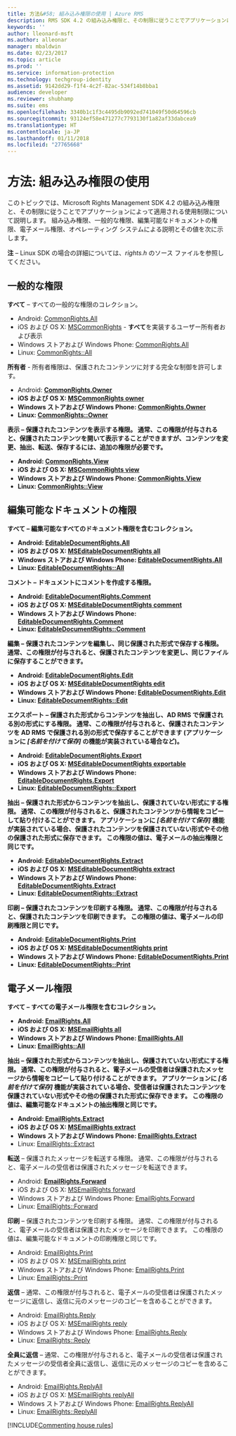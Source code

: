 ```yaml
---
title: 方法&#58; 組み込み権限の使用 | Azure RMS
description: RMS SDK 4.2 の組み込み権限と、その制限に従うことでアプリケーションによって適用される使用制限について説明します。
keywords: ''
author: lleonard-msft
ms.author: alleonar
manager: mbaldwin
ms.date: 02/23/2017
ms.topic: article
ms.prod: ''
ms.service: information-protection
ms.technology: techgroup-identity
ms.assetid: 9142dd29-f1f4-4c2f-82ac-534f14b8bba1
audience: developer
ms.reviewer: shubhamp
ms.suite: ems
ms.openlocfilehash: 3340b1c1f3c4495db9092ed741049f50d64596cb
ms.sourcegitcommit: 93124ef58e471277c7793130f1a82af33dabcea9
ms.translationtype: HT
ms.contentlocale: ja-JP
ms.lasthandoff: 01/11/2018
ms.locfileid: "27765668"
---
```

# <a name="how-to-use-built-in-rights"></a>方法: 組み込み権限の使用

このトピックでは、Microsoft Rights Management SDK 4.2 の組み込み権限と、その制限に従うことでアプリケーションによって適用される使用制限について説明します。 組み込み権限、一般的な権限、編集可能なドキュメントの権限、電子メール権限、オペレーティング システムによる説明とその値を次に示します。

**注** – Linux SDK の場合の詳細については、*rights.h* のソース ファイルを参照してください。

## <a name="common-rights"></a>一般的な権限

**すべて** – すべての一般的な権限のコレクション。
- Android: [CommonRights.All](https://msdn.microsoft.com/library/dn758258.aspx)
- iOS および OS X: [MSCommonRights](https://msdn.microsoft.com/library/dn758314.aspx) - **すべて**を実装するユーザー所有者および表示
- Windows ストアおよび Windows Phone: [CommonRights.All</strong>](https://msdn.microsoft.com/library/microsoft.rightsmanagement.commonrights.all.aspx)
- Linux: [CommonRights::All](http://azuread.github.io/rms-sdk-for-cpp/classrmscore_1_1modernapi_1_1CommonRights.html)

**所有者** - 所有者権限は、保護されたコンテンツに対する完全な制御を許可します。
- Android: [<strong>CommonRights.Owner](https://msdn.microsoft.com/library/dn758258.aspx)
- iOS および OS X: [MSCommonRights owner](https://msdn.microsoft.com/library/dn758314.aspx)
- Windows ストアおよび Windows Phone: [CommonRights.Owner](https://msdn.microsoft.com/library/microsoft.rightsmanagement.commonrights.owner.aspx)
- Linux: [CommonRights::Owner](http://azuread.github.io/rms-sdk-for-cpp/classrmscore_1_1modernapi_1_1CommonRights.html)

**表示** – 保護されたコンテンツを表示する権限。 通常、この権限が付与されると、保護されたコンテンツを開いて表示することができますが、コンテンツを変更、抽出、転送、保存するには、追加の権限が必要です。

- Android: [CommonRights.View](https://msdn.microsoft.com/library/dn758258.aspx)
- iOS および OS X: [MSCommonRights view](https://msdn.microsoft.com/library/dn758314.aspx)
- Windows ストアおよび Windows Phone: [CommonRights.View](https://msdn.microsoft.com/library/microsoft.rightsmanagement.commonrights.view.aspx)
- Linux: [CommonRights::View](http://azuread.github.io/rms-sdk-for-cpp/classrmscore_1_1modernapi_1_1CommonRights.html)</li>

 

## <a name="editable-document-rights"></a>編集可能なドキュメントの権限
**すべて** – 編集可能なすべてのドキュメント権限を含むコレクション。
- Android: [EditableDocumentRights.All](https://msdn.microsoft.com/library/dn758284.aspx)
- iOS および OS X: [MSEditableDocumentRights all](https://msdn.microsoft.com/library/dn758318.aspx)
- Windows ストアおよび Windows Phone: [EditableDocumentRights.All](https://msdn.microsoft.com/library/microsoft.rightsmanagement.editabledocumentrights.all.aspx)
- Linux: [EditableDocumentRights::All](http://azuread.github.io/rms-sdk-for-cpp/classrmscore_1_1modernapi_1_1EditableDocumentRights.html)

**コメント** – ドキュメントにコメントを作成する権限。
- Android: [EditableDocumentRights.Comment](https://msdn.microsoft.com/library/dn758284.aspx)
- iOS および OS X: [MSEditableDocumentRights comment](https://msdn.microsoft.com/library/dn758318.aspx)
- Windows ストアおよび Windows Phone: [EditableDocumentRights.Comment](https://msdn.microsoft.com/library/microsoft.rightsmanagement.editabledocumentrights.comment.aspx)
- Linux: [EditableDocumentRights::Comment](http://azuread.github.io/rms-sdk-for-cpp/classrmscore_1_1modernapi_1_1EditableDocumentRights.html)

**編集** – 保護されたコンテンツを編集し、同じ保護された形式で保存する権限。 通常、この権限が付与されると、保護されたコンテンツを変更し、同じファイルに保存することができます。
- Android: [EditableDocumentRights.Edit](https://msdn.microsoft.com/library/dn758284.aspx)
- iOS および OS X: [MSEditableDocumentRights edit](https://msdn.microsoft.com/library/dn758318.aspx)
- Windows ストアおよび Windows Phone: [EditableDocumentRights.Edit](https://msdn.microsoft.com/library/microsoft.rightsmanagement.editabledocumentrights.edit.aspx)
- Linux: [EditableDocumentRights::Edit](http://azuread.github.io/rms-sdk-for-cpp/classrmscore_1_1modernapi_1_1EditableDocumentRights.html)

**エクスポート** – 保護された形式からコンテンツを抽出し、AD RMS で保護される別の形式にする権限。 通常、この権限が付与されると、保護されたコンテンツを AD RMS で保護される別の形式で保存することができます (アプリケーションに *[名前を付けて保存]* の機能が実装されている場合など)。

- Android: [EditableDocumentRights.Export](https://msdn.microsoft.com/library/dn758284.aspx)
- iOS および OS X: [MSEditableDocumentRights exportable](https://msdn.microsoft.com/library/dn758318.aspx)
- Windows ストアおよび Windows Phone: [EditableDocumentRights.Export](https://msdn.microsoft.com/library/microsoft.rightsmanagement.editabledocumentrights.export.aspx)
- Linux: [EditableDocumentRights::Export](http://azuread.github.io/rms-sdk-for-cpp/classrmscore_1_1modernapi_1_1EditableDocumentRights.html)

**抽出** – 保護された形式からコンテンツを抽出し、保護されていない形式にする権限。 通常、この権限が付与されると、保護されたコンテンツから情報をコピーして貼り付けることができます。 アプリケーションに <em>[名前を付けて保存]</em> 機能が実装されている場合、保護されたコンテンツを保護されていない形式やその他の保護された形式に保存できます。 この権限の値は、電子メールの抽出権限と同じです。

- Android: [EditableDocumentRights.Extract](https://msdn.microsoft.com/library/dn758284.aspx)
- iOS および OS X: [MSEditableDocumentRights extract](https://msdn.microsoft.com/library/dn758318.aspx)
- Windows ストアおよび Windows Phone: [EditableDocumentRights.Extract](https://msdn.microsoft.com/library/microsoft.rightsmanagement.editabledocumentrights.extract.aspx)
- Linux: [EditableDocumentRights::Extract](http://azuread.github.io/rms-sdk-for-cpp/classrmscore_1_1modernapi_1_1EditableDocumentRights.html)

**印刷** – 保護されたコンテンツを印刷する権限。 通常、この権限が付与されると、保護されたコンテンツを印刷できます。 この権限の値は、電子メールの印刷権限と同じです。

- Android: [EditableDocumentRights.Print](https://msdn.microsoft.com/library/dn758284.aspx)
- iOS および OS X: [MSEditableDocumentRights print](https://msdn.microsoft.com/library/dn758318.aspx)
- Windows ストアおよび Windows Phone: [EditableDocumentRights.Print](https://msdn.microsoft.com/library/microsoft.rightsmanagement.editabledocumentrights.print.aspx)
- Linux: [EditableDocumentRights::Print](http://azuread.github.io/rms-sdk-for-cpp/classrmscore_1_1modernapi_1_1EditableDocumentRights.html)

 

## <a name="email-rights"></a>電子メール権限

**すべて** – すべての電子メール権限を含むコレクション。
- Android: [EmailRights.All](https://msdn.microsoft.com/library/dn758285.aspx)
- iOS および OS X: [MSEmailRights all](https://msdn.microsoft.com/library/dn758319.aspx)
- Windows ストアおよび Windows Phone: [EmailRights.All](https://msdn.microsoft.com/library/microsoft.rightsmanagement.emailrights.all.aspx)
- Linux: [EmailRights::All](http://azuread.github.io/rms-sdk-for-cpp/classrmscore_1_1modernapi_1_1EmailRights.html)

**抽出** – 保護された形式からコンテンツを抽出し、保護されていない形式にする権限。 通常、この権限が付与されると、電子メールの受信者は保護されたメッセージから情報をコピーして貼り付けることができます。 アプリケーションに <em>[名前を付けて保存]</em> 機能が実装されている場合、受信者は保護されたコンテンツを保護されていない形式やその他の保護された形式に保存できます。 この権限の値は、編集可能なドキュメントの抽出権限と同じです。

- Android: [EmailRights.Extract](https://msdn.microsoft.com/library/dn758285.aspx)
- iOS および OS X: [MSEmailRights extract](https://msdn.microsoft.com/library/dn758319.aspx)
- Windows ストアおよび Windows Phone: [EmailRights.Extract</strong>](https://msdn.microsoft.com/library/microsoft.rightsmanagement.emailrights.extract.aspx)
- Linux: [EmailRights::Extract](http://azuread.github.io/rms-sdk-for-cpp/classrmscore_1_1modernapi_1_1EmailRights.html)

**転送** – 保護されたメッセージを転送する権限。 通常、この権限が付与されると、電子メールの受信者は保護されたメッセージを転送できます。
- Android: [<strong>EmailRights.Forward</strong>](https://msdn.microsoft.com/library/dn758285.aspx)
- iOS および OS X: [MSEmailRights forward](https://msdn.microsoft.com/library/dn758319.aspx)
- Windows ストアおよび Windows Phone: [EmailRights.Forward](https://msdn.microsoft.com/library/microsoft.rightsmanagement.emailrights.forward.aspx)
- Linux: [EmailRights::Forward](http://azuread.github.io/rms-sdk-for-cpp/classrmscore_1_1modernapi_1_1EmailRights.html)

**印刷** – 保護されたコンテンツを印刷する権限。 通常、この権限が付与されると、電子メールの受信者は保護されたメッセージを印刷できます。 この権限の値は、編集可能なドキュメントの印刷権限と同じです。

- Android: [EmailRights.Print](https://msdn.microsoft.com/library/dn758285.aspx)
- iOS および OS X: [MSEmailRights print](https://msdn.microsoft.com/library/dn758319.aspx)
- Windows ストアおよび Windows Phone: [EmailRights.Print](https://msdn.microsoft.com/library/microsoft.rightsmanagement.emailrights.print.aspx)
- Linux: [EmailRights::Print](http://azuread.github.io/rms-sdk-for-cpp/classrmscore_1_1modernapi_1_1EmailRights.html)

**返信** – 通常、この権限が付与されると、電子メールの受信者は保護されたメッセージに返信し、返信に元のメッセージのコピーを含めることができます。

- Android: [EmailRights.Reply](https://msdn.microsoft.com/library/dn758285.aspx)
- iOS および OS X: [MSEmailRights reply](https://msdn.microsoft.com/library/dn758319.aspx)
- Windows ストアおよび Windows Phone: [EmailRights.Reply](https://msdn.microsoft.com/library/microsoft.rightsmanagement.emailrights.reply.aspx)
- Linux: [EmailRights::Reply](http://azuread.github.io/rms-sdk-for-cpp/classrmscore_1_1modernapi_1_1EmailRights.html)

**全員に返信** – 通常、この権限が付与されると、電子メールの受信者は保護されたメッセージの受信者全員に返信し、返信に元のメッセージのコピーを含めることができます。

- Android: [EmailRights.ReplyAll</strong>](https://msdn.microsoft.com/library/dn758285.aspx)
- iOS および OS X: [MSEmailRights replyAll](https://msdn.microsoft.com/library/dn758319.aspx)
- Windows ストアおよび Windows Phone: [EmailRights.ReplyAll](https://msdn.microsoft.com/library/microsoft.rightsmanagement.emailrights.replyall.aspx)
- Linux: [EmailRights::ReplyAll](http://azuread.github.io/rms-sdk-for-cpp/classrmscore_1_1modernapi_1_1EmailRights.html)

[!INCLUDE[Commenting house rules](../includes/houserules.md)]